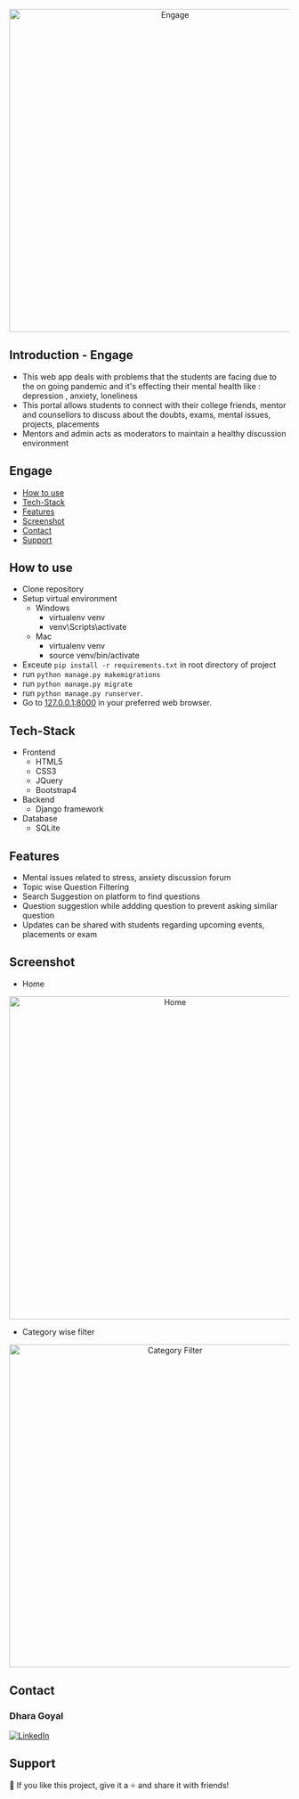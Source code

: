 <p align="center">
  <img src="StudNet\Screenshots\home.PNG" width="580px" alt="Engage" title="Engage"/>
</p>

## Introduction - Engage
- This web app deals with problems that the students are facing due to the on going pandemic and it's effecting their mental health like : depression , anxiety, loneliness
- This portal allows students to connect with their college friends, mentor and counsellors to discuss about the doubts, exams, mental issues, projects, placements
- Mentors and admin acts as moderators to maintain a healthy discussion environment

## Engage
<!-- - [Try it out](#try-it-out) -->
- [How to use](#how-to-use)
- [Tech-Stack](#tech-stack)
- [Features](#features)
- [Screenshot](#screenshot)
- [Contact](#contact)
- [Support](#support)

<!-- ## Try it out

[live demo](#/)\
test user username: test_user\
test user password: testuserpassword -->

## How to use

- Clone repository
- Setup virtual environment
  - Windows
      - virtualenv venv
      - venv\Scripts\activate
  - Mac
      - virtualenv venv
      - source venv/bin/activate
- Exceute `pip install -r requirements.txt` in root directory of project
- run `python manage.py makemigrations`
- run `python manage.py migrate`
- run `python manage.py runserver`.
- Go to [127.0.0.1:8000](http://127.0.0.1:8000) in your preferred web browser.

## Tech-Stack

- Frontend
	- HTML5
	- CSS3
	- JQuery
  - Bootstrap4
- Backend
  - Django framework
- Database
  - SQLite

## Features
- Mental issues related to stress, anxiety discussion forum
- Topic wise Question Filtering
- Search Suggestion on platform to find questions
- Question suggestion while addding question to prevent asking similar question
- Updates can be shared with students regarding upcoming events, placements or exam

## Screenshot

- Home
<p align="center">
  <img src="StudNet\Screenshots\Search-suggestion.PNG" width="580px" alt="Home" title="Engage"/>
</p>

- Category wise filter
<p align="center">
  <img src="StudNet\Screenshots\category.PNG" width="580px" alt="Category Filter" title="Engage"/>
</p>

## Contact

<p align="right">

### Dhara Goyal
  <a href="https://www.linkedin.com/in/goyaldhara/"><img alt="LinkedIn" title="LinkedIn" src="https://img.shields.io/badge/-LinkedIn-1DA1F2?style=for-the-badge&logo=linkedin&logoColor=white"/></a>
</p>


## Support

💙 If you like this project, give it a ⭐ and share it with friends!
